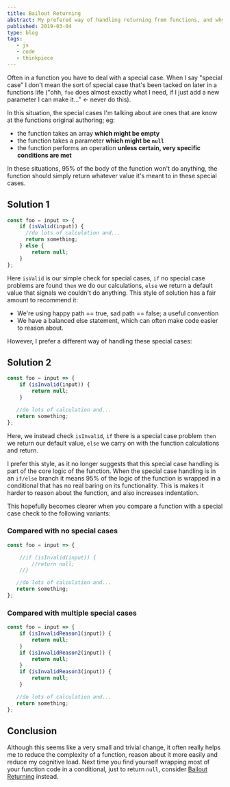 ```yaml
---
title: Bailout Returning
abstract: My prefered way of handling returning from functions, and why.
published: 2019-03-04
type: blog
tags: 
   - js 
   - code
   - thinkpiece
---
```


Often in a function you have to deal with a special case. When I say "special case" I don't mean the sort of special case that's been tacked on later in a functions life ("ohh, `foo` does almost exactly what I need, if I just add a new parameter I can make it..." <- never do this).

In this situation, the special cases I'm talking about are ones that are know at the functions original authoring; eg:

* the function takes an array **which might be empty**
* the function takes a parameter **which might be `null`**
* the function performs an operation **unless certain, very specific conditions are met**

In these situations, 95% of the body of the function won't do anything, the function should simply return whatever value it's meant to in these special cases.

## Solution 1

```js
const foo = input => {
	if (isValid(input)) {
      //do lots of calculation and...
      return something;
	} else {
		return null;
	}
};
```

Here `isValid` is our simple check for special cases, `if` no special case problems are found `then` we do our calculations, `else` we return a default value that signals we couldn't do anything.
This style of solution has a fair amount to recommend it:

* We're using happy path == true, sad path == false; a useful convention
* We have a balanced else statement, which can often make code easier to reason about.

However, I prefer a different way of handling these special cases:

## Solution 2

```js
const foo = input => {
	if (isInvalid(input)) {
		return null;
	}

   //do lots of calculation and...
   return something;
};
```

Here, we instead check `isInvalid`, `if` there is a special case problem `then` we return our default value, `else` we carry on with the function calculations and return.

I prefer this style, as it no longer suggests that this special case handling is part of the core logic of the function. When the special case handling is in an `if/else` branch it means 95% of the logic of the function is wrapped in a conditional that has no real baring on its functionality. This is makes it harder to reason about the function, and also increases indentation.

This hopefully becomes clearer when you compare a function with a special case check to the following variants:

### Compared with no special cases

```js
const foo = input => {

	//if (isInvalid(input)) {
		//return null;
	//}

   //do lots of calculation and...
   return something;
};
```

### Compared with multiple special cases

```js
const foo = input => {
	if (isInvalidReason1(input)) {
		return null;
	}
	if (isInvalidReason2(input)) {
		return null;
	}
	if (isInvalidReason3(input)) {
		return null;
	}

   //do lots of calculation and...
   return something;
};
```

## Conclusion

Although this seems like a very small and trivial change, it often really helps me to reduce the complexity of a function, reason about it more easily and reduce my cognitive load. Next time you find yourself wrapping most of your function code in a conditional, just to return `null`, consider [Bailout Returning](.) instead.

